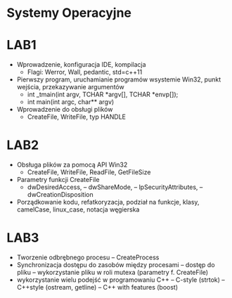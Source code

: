 # Systemy Operacyjne

# LAB1
* Wprowadzenie, konfiguracja IDE, kompilacja
  - Flagi: Werror, Wall, pedantic, std=c++11
* Pierwszy program, uruchamianie programów wsystemie Win32, punkt wejścia, przekazywanie
argumentów
  - int _tmain(int argv, TCHAR *argv[], TCHAR *envp[]);
  - int main(int argc, char** argv)
* Wprowadzenie do obsługi plików
  - CreateFile, WriteFile, typ HANDLE
  
# LAB2
* Obsługa plików za pomocą API Win32
	- CreateFile, WriteFile, ReadFile, GetFileSize
* Parametry funkcji CreateFile
	- dwDesiredAccess,
	– dwShareMode,
	– lpSecurityAttributes,
	– dwCreationDisposition
* Porządkowanie kodu, refatkoryzacja, podział na funkcje, klasy, camelCase, linux_case, notacja węgierska

# LAB3
* Tworzenie odbrębnego procesu
	– CreateProcess
* Synchronizacja dostępu do zasobów między procesami
	– dostęp do pliku
	– wykorzystanie pliku w roli mutexa (parametry f. CreateFile)
* wykorzystanie wielu podejść w programowaniu C++
	– C-style (strtok)
	– C++style (ostream, getline)
	– C++ with features (boost)